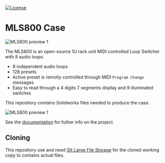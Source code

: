 [![License](https://img.shields.io/badge/license-GPL%20License-blue.svg)](https://opensource.org/licenses/GPL-3.0)

# MLS800 Case

![MLS800 preview 1](https://blemasle.github.io/mls800/assets/product-front-2.gif)

The MLS800 is an open-source 1U rack unit MIDI controlled Loop Switcher with 8 audio loops.  

* 8 independent audio loops
* 128 presets
* Active preset is remotly controlled through MIDI `Program Change` messages
* Easy to read through a 4 digits 7 segments display and 9 illuminated switches

This repository contains Solidworks files needed to produce the case.  

![MLS800 preview 1](https://blemasle.github.io/mls800/assets/product-back.gif)

See the [documentation](https://blemasle.github.io/mls800) for futher info on the project.

## Cloning

This repository use and need [Git Large File Storage](https://git-lfs.github.com/) for the cloned working copy to contains actual files.
